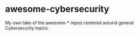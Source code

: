# awesome-cybersecurity
My own take of the awesome-* repos centered around general Cybersecurity topics.

